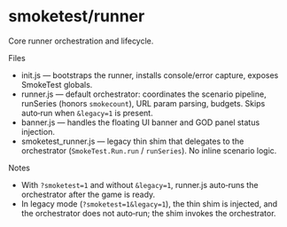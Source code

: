 # smoketest/runner

Core runner orchestration and lifecycle.

Files
- init.js — bootstraps the runner, installs console/error capture, exposes SmokeTest globals.
- runner.js — default orchestrator: coordinates the scenario pipeline, runSeries (honors `smokecount`), URL param parsing, budgets. Skips auto‑run when `&legacy=1` is present.
- banner.js — handles the floating UI banner and GOD panel status injection.
- smoketest_runner.js — legacy thin shim that delegates to the orchestrator (`SmokeTest.Run.run` / `runSeries`). No inline scenario logic.

Notes
- With `?smoketest=1` and without `&legacy=1`, runner.js auto‑runs the orchestrator after the game is ready.
- In legacy mode (`?smoketest=1&legacy=1`), the thin shim is injected, and the orchestrator does not auto‑run; the shim invokes the orchestrator.